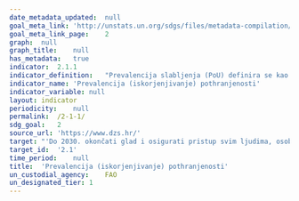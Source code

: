 ```yaml
---	
date_metadata_updated:	null
goal_meta_link:	'http://unstats.un.org/sdgs/files/metadata-compilation/Metadata-Goal-2.pdf'
goal_meta_link_page:	2
graph:	null
graph_title:	null
has_metadata:	true
indicator:	2.1.1
indicator_definition:	"Prevalencija slabljenja (PoU) definira se kao vjerojatnost da je slučajno odabrana osoba iz referentne populacije pronađena da troši manje od njegovog/njezine zahtjevanih kalorija za aktivan i zdrav život. Napisano je kao: ______ = __ (__) ____ __ <________ gdje je f (x) funkcija gustoće vjerojatnosti potrošnje kalorija po stanovniku i MDER je minimalni zahtjev prehrane. Prag MDER-a izračunava se na temelju normativnih standarda zahtjeva za energijom koji se odnose na minimalnu razinu tjelesne aktivnosti. Procjene broja pothranjenih (NoU) - izračunate množenjem PoU po veličini referentne populacije - koriste se za praćenje napretka prema cilju Svjetskog samita za hranu da se smanji za polovicu broja ljudi koji pate od pothranjenosti. Parametri potrebni za izračun pokazatelja su: srednja razina potrošnje prehrambene energije (DEC); granična točka definirana kao minimalni zahtjev prehrane (MDER); koeficijent varijacije (CV) kao parametar koji se računa na nejednakost u potrošnji hrane; i parametar zakrivljenost (SK) koji se odnosi na asimetriju u distribuciji. DEC, kao i MDER, ažuriraju se jednom godišnje, pri čemu je prvi izračunat iz FAO bilanci hrane. MDER se izračunava kao ponderirani prosjek energetskih potreba prema spolu i dobnoj klasi, a svake se godine ažurira iz podataka o omjeru populacije UN-a. Nejednakost u parametrima potrošnje hrane izvedena je iz nacionalnih podataka o kućanstvima kada su takvi podaci dostupni i pouzdani. Zbog ograničenog broja dostupnih anketa kućanstava, nejednakost u parametrima pristupa hrani ažurira se mnogo rjeđe tijekom vremena od parametara DEC i MDER.'"
indicator_name:	'Prevalencija (iskorjenjivanje) pothranjenosti'
indicator_variable:	null
layout:	indicator
periodicity:	null
permalink:	/2-1-1/
sdg_goal:	2
source_url:	'https://www.dzs.hr/'
target:	"'Do 2030. okončati glad i osigurati pristup svim ljudima, osobito siromašnima i ranjivijim skupinama, uključujući i novorođenčad, do  sigurne, kvalitetne i dovoljne hrane tijekom cijele godine'"
target_id:	'2.1'
time_period:	null
title:	'Prevalencija (iskorjenjivanje) pothranjenosti'
un_custodial_agency:	FAO
un_designated_tier:	1
---	
```

